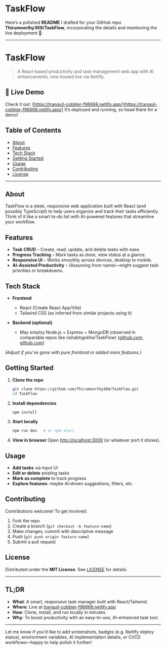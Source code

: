# TaskFlow

Here’s a polished **README** I drafted for your GitHub repo **Thirumoorthy369/TaskFlow**, incorporating the details and mentioning the live deployment 🚀:

---

# TaskFlow

> A React‑based productivity and task‑management web app with AI enhancements, now hosted live via Netlify.

## 🔗 Live Demo

Check it out: [https://tranquil-cobbler-f96668.netlify.app/](https://tranquil-cobbler-f96668.netlify.app/)
It’s deployed and running, so head there for a demo!

## Table of Contents

* [About](#about)
* [Features](#features)
* [Tech Stack](#tech-stack)
* [Getting Started](#getting-started)
* [Usage](#usage)
* [Contributing](#contributing)
* [License](#license)

---

## About

TaskFlow is a sleek, responsive web application built with React (and possibly TypeScript) to help users organize and track their tasks efficiently. Think of it like a smart to-do list with AI-powered features that streamline your workflow.

## Features

* **Task CRUD** – Create, read, update, and delete tasks with ease.
* **Progress Tracking** – Mark tasks as done, view status at a glance.
* **Responsive UI** – Works smoothly across devices, desktop to mobile.
* **AI‑Assisted Productivity** – (Assuming from name)—might suggest task priorities or breakdowns.

## Tech Stack

* **Frontend**

  * React (Create React App/Vite)
  * Tailwind CSS (as inferred from similar projects using it)
* **Backend (optional)**

  * May employ Node.js + Express + MongoDB (observed in comparable repos like rishabhgokhe/TaskFlow) ([github.com][1], [github.com][2])

*(Adjust if you’ve gone with pure frontend or added more features.)*

## Getting Started

1. **Clone the repo**

   ```bash
   git clone https://github.com/Thirumoorthy369/TaskFlow.git
   cd TaskFlow
   ```
2. **Install dependencies**

   ```bash
   npm install
   ```
3. **Start locally**

   ```bash
   npm run dev   # or npm start
   ```
4. **View in browser**
   Open [http://localhost:3000](http://localhost:3000) (or whatever port it shows).

## Usage

* **Add tasks** via input UI
* **Edit or delete** existing tasks
* **Mark as complete** to track progress
* **Explore features**: maybe AI‑driven suggestions, filters, etc.

## Contributing

Contributions welcome! To get involved:

1. Fork the repo
2. Create a branch (`git checkout -b feature-name`)
3. Make changes, commit with descriptive message
4. Push (`git push origin feature-name`)
5. Submit a pull request

## License

Distributed under the **MIT License**. See [LICENSE](LICENSE) for details.

---

## TL;DR

* **What**: A smart, responsive task manager built with React/Tailwind.
* **Where**: Live at [tranquil-cobbler-f96668.netlify.app](https://tranquil-cobbler-f96668.netlify.app/)
* **How**: Clone, install, and run locally in minutes.
* **Why**: To boost productivity with an easy-to-use, AI-enhanced task tool.

---

Let me know if you'd like to add screenshots, badges (e.g. Netlify deploy status), environment variables, AI implementation details, or CI/CD workflows—happy to help polish it further!

[1]: https://github.com/rishabhgokhe/TaskFlow?utm_source=chatgpt.com "rishabhgokhe/TaskFlow: Project for Task Management - GitHub"
[2]: https://github.com/rijonshahariar/taskflow?utm_source=chatgpt.com "TaskFlow is an AI powered productivity web application. - GitHub"
